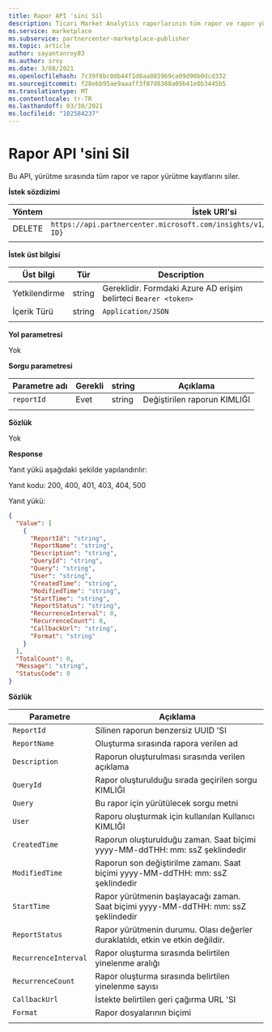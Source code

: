 ```yaml
---
title: Rapor API 'sini Sil
description: Ticari Market Analytics raporlarının tüm rapor ve rapor yürütme kayıtlarını silmek için bu API 'yi kullanın.
ms.service: marketplace
ms.subservice: partnercenter-marketplace-publisher
ms.topic: article
author: sayantanroy83
ms.author: sroy
ms.date: 3/08/2021
ms.openlocfilehash: 7c39f8bc0db44f1d8aa885969ca09d90b0dcd332
ms.sourcegitcommit: f28ebb95ae9aaaff3f87d8388a09b41e0b3445b5
ms.translationtype: MT
ms.contentlocale: tr-TR
ms.lasthandoff: 03/30/2021
ms.locfileid: "102584237"
---
```

# <a name="delete-report-api"></a>Rapor API 'sini Sil

Bu API, yürütme sırasında tüm rapor ve rapor yürütme kayıtlarını siler.

**İstek sözdizimi**

| Yöntem | İstek URI'si |
| ------------ | ------------- |
| DELETE | `https://api.partnercenter.microsoft.com/insights/v1/cmp/ScheduledReport/{Report ID}` |
|||

**İstek üst bilgisi**

| Üst bilgi | Tür | Description |
| ------------ | ------------- | ------------- |
| Yetkilendirme | string | Gereklidir. Formdaki Azure AD erişim belirteci `Bearer <token>` |
| İçerik Türü | string | `Application/JSON` |
||||

**Yol parametresi**

Yok

**Sorgu parametresi**

| Parametre adı | Gerekli | string | Açıklama |
| ------------ | ------------- | ------------- | ------------- |
| `reportId` | Evet | string | Değiştirilen raporun KIMLIĞI |
|||||

**Sözlük**

Yok

**Response**

Yanıt yükü aşağıdaki şekilde yapılandırılır:

Yanıt kodu: 200, 400, 401, 403, 404, 500

Yanıt yükü:

```json
{
  "Value": [
    {
      "ReportId": "string",
      "ReportName": "string",
      "Description": "string",
      "QueryId": "string",
      "Query": "string",
      "User": "string",
      "CreatedTime": "string",
      "ModifiedTime": "string",
      "StartTime": "string",
      "ReportStatus": "string",
      "RecurrenceInterval": 0,
      "RecurrenceCount": 0,
      "CallbackUrl": "string",
      "Format": "string"
    }
  ],
  "TotalCount": 0,
  "Message": "string",
  "StatusCode": 0
}
```

**Sözlük**

| Parametre | Açıklama |
| ------------ | ------------- |
| `ReportId` | Silinen raporun benzersiz UUID 'SI |
| `ReportName` | Oluşturma sırasında rapora verilen ad |
| `Description` | Raporun oluşturulması sırasında verilen açıklama |
| `QueryId` | Rapor oluşturulduğu sırada geçirilen sorgu KIMLIĞI |
| `Query` | Bu rapor için yürütülecek sorgu metni |
| `User` | Raporu oluşturmak için kullanılan Kullanıcı KIMLIĞI |
| `CreatedTime` | Raporun oluşturulduğu zaman. Saat biçimi yyyy-MM-ddTHH: mm: ssZ şeklindedir |
| `ModifiedTime` | Raporun son değiştirilme zamanı. Saat biçimi yyyy-MM-ddTHH: mm: ssZ şeklindedir |
| `StartTime` | Rapor yürütmenin başlayacağı zaman. Saat biçimi yyyy-MM-ddTHH: mm: ssZ şeklindedir |
| `ReportStatus` | Rapor yürütmenin durumu. Olası değerler duraklatıldı, etkin ve etkin değildir. |
| `RecurrenceInterval` | Rapor oluşturma sırasında belirtilen yinelenme aralığı |
| `RecurrenceCount` | Rapor oluşturma sırasında belirtilen yinelenme sayısı |
| `CallbackUrl` | İstekte belirtilen geri çağırma URL 'SI |
| `Format` | Rapor dosyalarının biçimi |
|||
